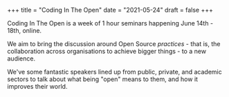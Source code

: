 +++
title = "Coding In The Open"
date = "2021-05-24"
draft = false
+++

Coding In The Open is a week of 1 hour seminars happening June 14th - 18th,
online.

We aim to bring the discussion around Open Source *practices* - that
is, the collaboration across organisations to achieve bigger things - to a new
audience.

We've some fantastic speakers lined up from public, private, and academic
sectors to talk about what being "open" means to them, and how it improves
their world.
